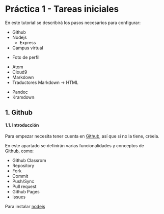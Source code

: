 # Práctica 1 - Tareas iniciales

En este tutorial se describirá los pasos necesarios  para configurar:

+  Github
+ Nodejs
  - Express
+ Campus virtual
 - Foto de perfil
+ Atom
+ Cloud9
+ Markdown
+ Traductores Markdown -> HTML
 - Pandoc
 - Kramdown


## 1. Github

#### 1.1. Introducción
Para empezar necesita tener cuenta en [Github](https://github.com/), así que si no la tiene, créela.

En este apartado se definirán varias funcionalidades y conceptos de Github, como:
+ Github Classrom
+ Repository
+ Fork
+ Commit
+ Push/Sync
+ Pull request
+ Github Pages
+ Issues


Para instalar [nodejs](https://nodejs.org/en/)
